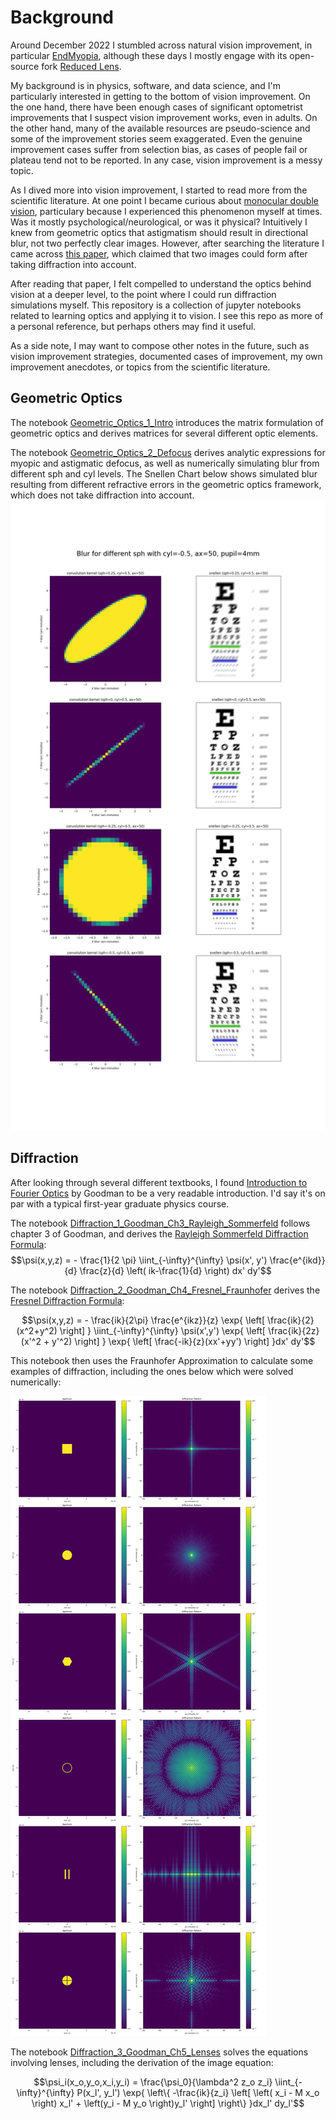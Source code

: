 # Background

Around December 2022 I stumbled across natural vision improvement, in particular [EndMyopia](https://endmyopia.org), although these days I mostly engage with its open-source fork [Reduced Lens](https://reducedlens.org).

My background is in physics, software, and data science, and I'm particularly interested in getting to the bottom of vision improvement. 
On the one hand, there have been enough cases of significant optometrist improvements that I suspect vision improvement works, even in adults.
On the other hand, many of the available resources are pseudo-science and some of the improvement stories seem exaggerated.
Even the genuine improvement cases suffer from selection bias, as cases of people fail or plateau tend not to be reported.
In any case, vision improvement is a messy topic.

As I dived more into vision improvement, I started to read more from the scientific literature.
At one point I became curious about [monocular double vision](https://wiki.reducedlens.org/wiki/Double_vision), particulary because I experienced this phenomenon myself at times.
Was it mostly psychological/neurological, or was it physical?
Intuitively I knew from geometric optics that astigmatism should result in directional blur, not two perfectly clear images.
However, after searching the literature I came across [this paper](https://www.ncbi.nlm.nih.gov/pmc/articles/PMC2258122/), which claimed that two images could form after taking diffraction into account.

After reading that paper, I felt compelled to understand the optics behind vision at a deeper level, to the point where I could run diffraction simulations myself.
This repository is a collection of jupyter notebooks related to learning optics and applying it to vision.
I see this repo as more of a personal reference, but perhaps others may find it useful.

As a side note, I may want to compose other notes in the future, such as vision improvement strategies, documented cases of improvement, my own improvement anecdotes, or topics from the scientific literature.

## Geometric Optics

The notebook [Geometric_Optics_1_Intro](./Geometric_Optics_1_Intro.ipynb) introduces the matrix formulation of geometric optics and derives matrices for several different optic elements.

The notebook [Geometric_Optics_2_Defocus](./Geometric_Optics_2_Defocus.ipynb) derives analytic expressions for myopic and astigmatic defocus, as well as numerically simulating blur from different sph and cyl levels.
The Snellen Chart below shows simulated blur resulting from different refractive errors in the geometric optics framework, which does not take diffraction into account.
![Simulated Snellen](./images/combined_sph_cyl_defocus.png)

## Diffraction

After looking through several different textbooks, I found [Introduction to Fourier Optics](https://docs.google.com/file/d/0B78A_rsP6RDSS3VRWk12Y2FUcVk/edit?pli=1&resourcekey=0-EdJQY3UFbqEiJnqV8YDPNA) by Goodman to be a very readable introduction. 
I'd say it's on par with a typical first-year graduate physics course.

The notebook [Diffraction_1_Goodman_Ch3_Rayleigh_Sommerfeld](Diffraction_1_Goodman_Ch3_Rayleigh_Sommerfeld.ipynb) follows chapter 3 of Goodman, and derives the [Rayleigh Sommerfeld Diffraction Formula](https://en.wikipedia.org/wiki/Helmholtz_equation#Three-dimensional_solutions_given_the_function_on_a_2-dimensional_plane):
$$\psi(x,y,z) = - \frac{1}{2 \pi} \iint_{-\infty}^{\infty} \psi(x', y') \frac{e^{ikd}}{d} \frac{z}{d} \left( ik-\frac{1}{d} \right) dx' dy'$$

The notebook [Diffraction_2_Goodman_Ch4_Fresnel_Fraunhofer](./Diffraction_2_Goodman_Ch4_Fresnel_Fraunhofer.ipynb) derives the [Fresnel Diffraction Formula](https://en.wikipedia.org/wiki/Fresnel_diffraction):

$$\psi(x,y,z) = - \frac{ik}{2\pi} \frac{e^{ikz}}{z} \exp{ \left[ \frac{ik}{2}(x^2+y^2) \right] } \iint_{-\infty}^{\infty} \psi(x',y') \exp{ \left[ \frac{ik}{2z}(x'^2 + y'^2) \right] }  \exp{ \left[ \frac{-ik}{z}(xx'+yy') \right] }dx' dy'$$

This notebook then uses the Fraunhofer Approximation to calculate some examples of diffraction, including the ones below which were solved numerically:

![Fraunhofer Examples](./images/fraunhofer_examples.png)

The notebook [Diffraction_3_Goodman_Ch5_Lenses](./Diffraction_3_Goodman_Ch5_Lenses.ipynb) solves the equations involving lenses, including the derivation of the image equation:

$$\psi_i(x_o,y_o,x_i,y_i) = \frac{\psi_0}{\lambda^2 z_o z_i} \iint_{-\infty}^{\infty} P(x_l', y_l') \exp{ \left\{ -\frac{ik}{z_i} \left[ \left( x_i - M x_o \right) x_l' + \left(y_i - M y_o \right)y_l' \right] \right\} }dx_l' dy_l'$$
